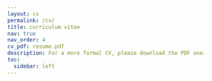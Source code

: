 ```yaml
---
layout: cv
permalink: /cv/
title: curriculum vitae
nav: true
nav_order: 4
cv_pdf: resume.pdf
description: For a more formal CV, please download the PDF one.
toc:
  sidebar: left
---
```

